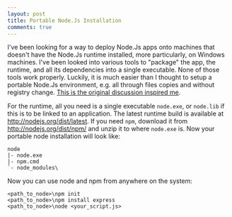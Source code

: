 ```yaml
---
layout: post
title: Portable Node.Js Installation
comments: true
---
```


I've been looking for a way to deploy Node.Js apps onto machines that doesn't have the Node.Js runtime installed, more particularly, on Windows machines. I've been looked into various tools to "package" the app, the runtime, and all its dependencies into a single executable. None of those tools work properly. Luckily, it is much easier than I thought to setup a portable Node.Js environment, e.g. all through files copies and without registry change. [This is the original discussion inspired me][portable-node].

For the runtime, all you need is a single executable `node.exe`, or `node.lib` if this is to be linked to an application. The latest runtime build is available at http://nodejs.org/dist/latest. If you need `npm`, download it from http://nodejs.org/dist/npm/ and unzip it to where `node.exe` is. Now your portable node installation will look like:

    node
    |- node.exe
    |- npm.cmd
    `- node_modules\

Now you can use node and npm from anywhere on the system:

    <path_to_node>\npm init
    <path_to_node>\npm install express
    <path_to_node>\node <your_script.js>

[portable-node]: https://github.com/nodejs/node-v0.x-archive/issues/3978
